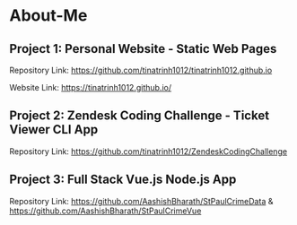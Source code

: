 # About-Me

## Project 1: Personal Website - Static Web Pages

Repository Link: https://github.com/tinatrinh1012/tinatrinh1012.github.io

Website Link: https://tinatrinh1012.github.io/

## Project 2: Zendesk Coding Challenge - Ticket Viewer CLI App

Repository Link: https://github.com/tinatrinh1012/ZendeskCodingChallenge 

## Project 3: Full Stack Vue.js Node.js App 

Repository Link: https://github.com/AashishBharath/StPaulCrimeData & https://github.com/AashishBharath/StPaulCrimeVue

